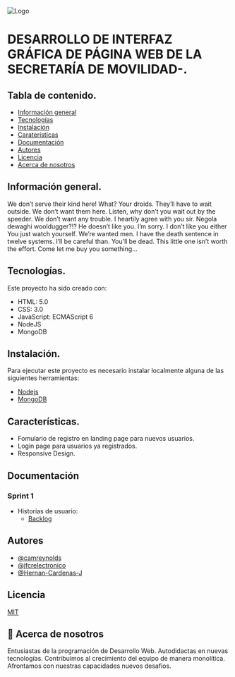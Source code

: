 ![Logo](https://dev-to-uploads.s3.amazonaws.com/uploads/articles/th5xamgrr6se0x5ro4g6.png)

    
# DESARROLLO DE INTERFAZ GRÁFICA DE PÁGINA WEB DE LA SECRETARÍA DE MOVILIDAD-.

## Tabla de contenido.
* [Información general](#información-general)
* [Tecnologías](#tecnologías)
* [Instalación](#instalación)
* [Caraterísticas](#características)
* [Documentación](#documentación)
* [Autores](#autores)
* [Licencia](#licencia)
* [Acerca de nosotros](#acerca-de-nosotros)

## Información general.
We don’t serve their kind here! What? Your droids. They’ll have to wait outside. We don’t want them here. Listen, why don’t you wait out by the speeder. We don’t want any trouble. I heartily agree with you sir. Negola dewaghi wooldugger?!? He doesn’t like you. I’m sorry. I don’t like you either You just watch yourself. We’re wanted men. I have the death sentence in twelve systems. I’ll be careful than. You’ll be dead. This little one isn’t worth the effort. Come let me buy you something…
	
## Tecnologías.
Este proyecto ha sido creado con:
* HTML: 5.0
* CSS: 3.0
* JavaScript: ECMAScript 6
* NodeJS
* MongoDB

## Instalación.
Para ejecutar este proyecto es necesario instalar localmente alguna de las siguientes herramientas:
* [Nodejs](https://nodejs.org/es/)
* [MongoDB](https://www.mongodb.com/es)

## Características.

- Fomulario de registro en landing page para nuevos usuarios.
- Login page  para usuarios ya registrados.
- Responsive Design.

## Documentación

### Sprint 1
- Historias de usuario:
  - [Backlog](https://104.152.210.24/s/Q2bJLW7WtmTL2D9)

## Autores

- [@camreynolds](https://github.com/camreynolds)
- [@jfcrelectronico](https://github.com/jfcrelectronico)
- [@Hernan-Cardenas-J](https://github.com/Hernan-Cardenas-J)

## Licencia

[MIT](https://choosealicense.com/licenses/mit/)

## 🚀 Acerca de nosotros
Entusiastas de la programación de Desarrollo Web. Autodidactas en nuevas tecnologías. Contribuimos al crecimiento del equipo de manera monolítica. Afrontamos con nuestras capacidades nuevos desafios.